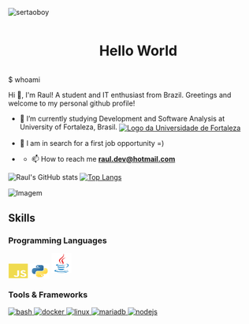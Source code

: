 <p align="left"> <img src="https://komarev.com/ghpvc/?username=sertaoboy&label=Profile%20views&color=0e75b6&style=flat" alt="sertaoboy" /> </p><!--título-->
<div id="user-content-toc">
  <ul align="center">
    <summary><h1 style="display: inline-block">Hello World</h1></summary>
</div>

<!-- Presentation -->
<p>
  $ whoami
  
  Hi 👋, I'm Raul! A student and IT enthusiast from Brazil. Greetings and welcome to my personal github profile!

  - 🌱 I’m currently studying Development and Software Analysis at University of Fortaleza, Brasil. [<img align="center" alt="Logo da Universidade de Fortaleza" height="20" src="https://upload.wikimedia.org/wikipedia/commons/e/e9/Logo_unifor_3.png">](https://www.unifor.br)

  - 🔭 I am in search for a first job opportunity =)
  - - 📫 How to reach me **raul.dev@hotmail.com**
</p>

<!-- Dropdown -->




<!-- GithubStats -->

![Raul's GitHub stats](https://github-readme-stats.vercel.app/api?username=sertaoboy&show_icons=true&theme=github_dark)
[![Top Langs](https://github-readme-stats.vercel.app/api/top-langs/?username=sertaoboy&show_icons=true&theme=github_dark)](https://github.com/sertaoboy/github-readme-stats)


<!-- Portfolio -->


<!-- GIF -->
<p align="left">
  <img align="center" src="https://media1.giphy.com/media/ILW1fbJHW0Ndm/giphy.gif?cid=ecf05e47g34f3jwt27iwgnnsfvnmc2e3k7pzy7h1a8adp5a0&ep=v1_gifs_related&rid=giphy.gif&ct=g" alt="Imagem">
</p>


## Skills
<!-- Skills: Programming Languages -->
  <div style="flex-basis: 48%;">
    <h3>Programming Languages</h3>
    <img align="center" alt="Js" height="30" width="40" src="https://raw.githubusercontent.com/devicons/devicon/master/icons/javascript/javascript-plain.svg">
    <img align="center" alt="Python" height="30" width="40" src="https://raw.githubusercontent.com/devicons/devicon/master/icons/python/python-original.svg">
    <a href="https://www.java.com" target="_blank" rel="noreferrer"> <img src="https://raw.githubusercontent.com/devicons/devicon/master/icons/java/java-original.svg" alt="java" width="40" height="40"/> </a> 

  
  <!-- Skills: Tools & Frameworks -->
  <div style="flex-basis: 48%;">
    <h3>Tools & Frameworks</h3>
<p align="left"> <a href="https://www.gnu.org/software/bash/" target="_blank" rel="noreferrer"> <img src="https://i0.wp.com/genzouw.com/wp-content/uploads/2019/02/kisspng-bash-shell-command-line-interface-ls-5ae067b4a53005.9908964615246560526766.png?resize=100%2C100&ssl=1" alt="bash" width="40" height="40"/> </a> <a href="https://www.docker.com/" target="_blank" rel="noreferrer"> <img src="https://brandslogos.com/wp-content/uploads/images/docker-logo-black-and-white.png" alt="docker" width="40" height="40"/> </a> <a href="https://www.linuxfoundation.org/" target="_blank" rel="noreferrer"> <img src="https://pngimg.com/uploads/linux/linux_PNG5.png" alt="linux" width="40" height="40"/> </a> <a href="https://mariadb.org/" target="_blank" rel="noreferrer"> <img src="https://brandslogos.com/wp-content/uploads/images/mariadb-logo.png" alt="mariadb" width="40" height="25"/> </a> <a href="https://nodejs.org" target="_blank" rel="noreferrer"> <img src="https://brandslogos.com/wp-content/uploads/images/nodejs-icon-logo-black-and-white.png" alt="nodejs" width="25" height="33"/> </a> 
  
  <!-- Skills: Libraries -->
